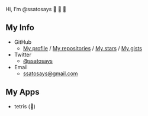 Hi, I’m @ssatosays  :wave: :wave: :wave:

## My Info
+ GitHub
  - [My profile](https://github.com/ssatosays) / [My repositories](https://github.com/ssatosays?tab=repositories) / [My stars](https://github.com/ssatosays?tab=stars) / [My gists](https://gist.github.com/ssatosays)
+ Twitter
  - [@ssatosays](https://twitter.com/ssatosays)
+ Email
  - [ssatosays@gmail.com](mailto:ssatosays@gmail.com)

## My Apps
+ tetris (:construction_worker:)
